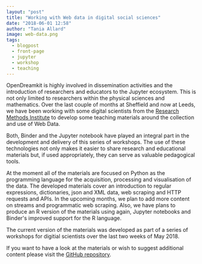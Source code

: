 ```yaml
---
layout: "post"
title: "Working with Web data in digital social sciences"
date: "2018-06-01 12:58"
author: "Tania Allard"
image: web-data.png
tags:
  - blogpost
  - front-page
  - jupyter
  - workshop
  - teaching
---
```


OpenDreamkit is highly involved in dissemination activities and the introduction
of researchers and educators to the Jupyter ecosystem. This is not only limited
to researchers within the physical sciences and mathematics. Over the last couple
of months at Sheffield and now at Leeds, we have been working with some
digital scientists from the [Research Methods Institute](https://www.sheffield.ac.uk/smi)
to develop some teaching materials around the collection and use of Web Data.

Both, Binder and the Jupyter notebook have played an integral part in the development
and delivery of this series of workshops. The use of these technologies not only
makes it easier to share research and educational materials but, if used appropriately,
they can serve as valuable pedagogical tools.

At the moment all of the materials are focused on Python as the programming language
for the acquisition, processing and visualisation of the data. The developed materials cover an introduction to regular expressions, dictionaries, json and XML data, web scraping and HTTP requests and APIs. In the upcoming months, we plan to add more content on streams and programmatic web scraping. Also, we have plans
to produce an R version of the materials using again, Jupyter notebooks and
Binder's improved support for the R language.

The current version of the materials was developed as part of a series of workshops
for digitial scientists over the last two weeks of May 2018.

If you want to have a look at the materials or wish to suggest additional content
please visit the [GitHub repository](https://github.com/trallard/WebData_Python).
